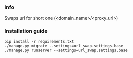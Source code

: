 ### Info
Swaps url for short one (<domain_name>/<proxy_url>)

### Installation guide

```
pip install -r requirements.txt
./manage.py migrate --settings=url_swap.settings.base
./manage.py runserver --settings=url_swap.settings.base
```


